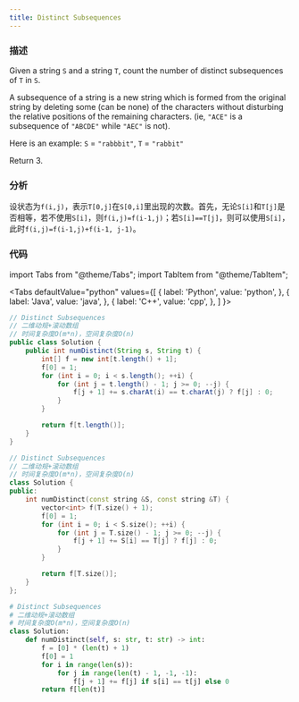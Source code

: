 ```yaml
---
title: Distinct Subsequences
---
```


### 描述

Given a string `S` and a string `T`, count the number of distinct subsequences of `T` in `S`.

A subsequence of a string is a new string which is formed from the original string by deleting some (can be none) of the characters without disturbing the relative positions of the remaining characters. (ie, `"ACE"` is a subsequence of `"ABCDE"` while `"AEC"` is not).

Here is an example:
`S` = `"rabbbit"`, `T` = `"rabbit"`

Return 3.

### 分析

设状态为`f(i,j)`，表示`T[0,j]`在`S[0,i]`里出现的次数。首先，无论`S[i]`和`T[j]`是否相等，若不使用`S[i]`，则`f(i,j)=f(i-1,j)`；若`S[i]==T[j]`，则可以使用`S[i]`，此时`f(i,j)=f(i-1,j)+f(i-1, j-1)`。

### 代码

import Tabs from "@theme/Tabs";
import TabItem from "@theme/TabItem";

<Tabs
defaultValue="python"
values={[
{ label: 'Python', value: 'python', },
{ label: 'Java', value: 'java', },
{ label: 'C++', value: 'cpp', },
]
}>
<TabItem value="java">

```java
// Distinct Subsequences
// 二维动规+滚动数组
// 时间复杂度O(m*n)，空间复杂度O(n)
public class Solution {
    public int numDistinct(String s, String t) {
        int[] f = new int[t.length() + 1];
        f[0] = 1;
        for (int i = 0; i < s.length(); ++i) {
            for (int j = t.length() - 1; j >= 0; --j) {
                f[j + 1] += s.charAt(i) == t.charAt(j) ? f[j] : 0;
            }
        }

        return f[t.length()];
    }
}
```

</TabItem>
<TabItem value="cpp">

```cpp
// Distinct Subsequences
// 二维动规+滚动数组
// 时间复杂度O(m*n)，空间复杂度O(n)
class Solution {
public:
    int numDistinct(const string &S, const string &T) {
        vector<int> f(T.size() + 1);
        f[0] = 1;
        for (int i = 0; i < S.size(); ++i) {
            for (int j = T.size() - 1; j >= 0; --j) {
                f[j + 1] += S[i] == T[j] ? f[j] : 0;
            }
        }

        return f[T.size()];
    }
};
```

</TabItem>

<TabItem value="python">

```python
# Distinct Subsequences
# 二维动规+滚动数组
# 时间复杂度O(m*n)，空间复杂度O(n)
class Solution:
    def numDistinct(self, s: str, t: str) -> int:
        f = [0] * (len(t) + 1)
        f[0] = 1
        for i in range(len(s)):
            for j in range(len(t) - 1, -1, -1):
                f[j + 1] += f[j] if s[i] == t[j] else 0
        return f[len(t)]
```

</TabItem>
</Tabs>

